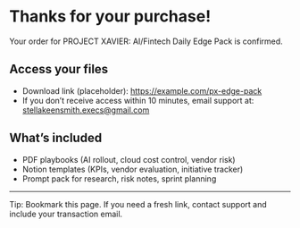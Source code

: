 # Thanks for your purchase!

Your order for PROJECT XAVIER: AI/Fintech Daily Edge Pack is confirmed.

## Access your files

- Download link (placeholder): https://example.com/px-edge-pack
- If you don’t receive access within 10 minutes, email support at: stellakeensmith.execs@gmail.com

## What’s included

- PDF playbooks (AI rollout, cloud cost control, vendor risk)
- Notion templates (KPIs, vendor evaluation, initiative tracker)
- Prompt pack for research, risk notes, sprint planning

---

Tip: Bookmark this page. If you need a fresh link, contact support and include your transaction email.
